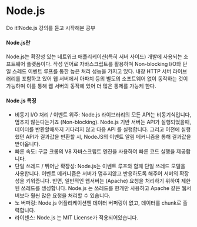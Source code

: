 # Node.js 
Do it!Node.js 강의를 듣고 시작해본 공부
#### Node.js란
Node.js는 확장성 있는 네트워크 애플리케이션(특히 서버 사이드) 개발에 사용되는 소프트웨어 플랫폼이다. 작성 언어로 자바스크립트를 활용하며 Non-blocking I/O와 단일 스레드 이벤트 루프를 통한 높은 처리 성능을 가지고 있다.
내장 HTTP 서버 라이브러리를 포함하고 있어 웹 서버에서 아파치 등의 별도의 소프트웨어 없이 동작하는 것이 가능하며 이를 통해 웹 서버의 동작에 있어 더 많은 통제를 가능케 한다.
#### Node.js 특징
- 비동기 I/O 처리 / 이벤트 위주: Node.js 라이브러리의 모든 API는 비동기식입니다, 멈추지 않는다는거죠 (Non-blocking). Node.js 기반 서버는 API가 실행되었을때, 데이터를 반환할때까지 기다리지 않고 다음 API 를 실행합니다. 그리고 이전에 실행했던 API가 결과값을 반환할 시, NodeJS의 이벤트 알림 메커니즘을 통해 결과값을 받아옵니다.
- 빠른 속도: 구글 크롬의 V8 자바스크립트 엔진을 사용하여 빠른 코드 실행을 제공합니다.
- 단일 쓰레드 / 뛰어난 확장성: Node.js는 이벤트 루프와 함께 단일 쓰레드 모델을 사용합니다. 이벤트 메커니즘은 서버가 멈추지않고 반응하도록 해주어 서버의 확장성을 키워줍니다.  반면,  일반적인 웹서버는 (Apache) 요청을 처리하기 위하여 제한된 쓰레드를 생성합니다. Node.js 는 쓰레드를 한개만 사용하고  Apache 같은 웹서버보다 훨씬 많은 요청을 처리할 수 있습니다.
- 노  버퍼링: Node.js 어플리케이션엔 데이터 버퍼링이 없고, 데이터를 chunk로 출력합니다.
- 라이센스: Node.js 는 MIT License가 적용되어있습니다.
